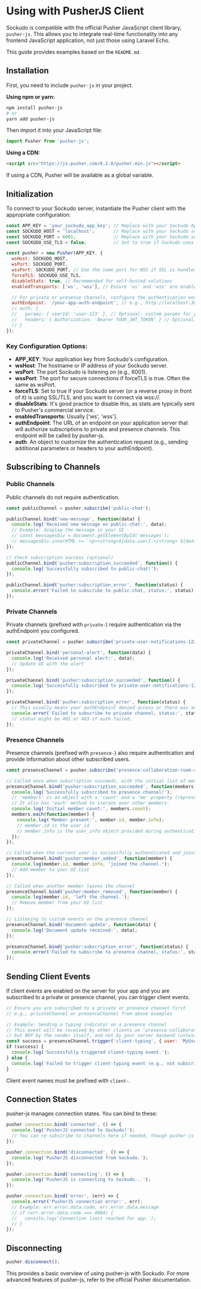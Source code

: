 # Using with PusherJS Client

Sockudo is compatible with the official Pusher JavaScript client library, `pusher-js`. This allows you to integrate real-time functionality into any frontend JavaScript application, not just those using Laravel Echo.

This guide provides examples based on the `README.md`.

## Installation

First, you need to include `pusher-js` in your project.

**Using npm or yarn:**
```bash
npm install pusher-js
# or
yarn add pusher-js
```

Then import it into your JavaScript file:
```javascript
import Pusher from 'pusher-js';
```

**Using a CDN:**
```html
<script src="https://js.pusher.com/8.2.0/pusher.min.js"></script>
```

If using a CDN, Pusher will be available as a global variable.

## Initialization

To connect to your Sockudo server, instantiate the Pusher client with the appropriate configuration:

```javascript
const APP_KEY = 'your_sockudo_app_key'; // Replace with your Sockudo App Key
const SOCKUDO_HOST = 'localhost';       // Replace with your Sockudo server hostname
const SOCKUDO_PORT = 6001;              // Replace with your Sockudo server port
const SOCKUDO_USE_TLS = false;          // Set to true if Sockudo uses SSL (wss://)

const pusher = new Pusher(APP_KEY, {
  wsHost: SOCKUDO_HOST,
  wsPort: SOCKUDO_PORT,
  wssPort: SOCKUDO_PORT, // Use the same port for WSS if SSL is handled by Sockudo or proxy
  forceTLS: SOCKUDO_USE_TLS,
  disableStats: true, // Recommended for self-hosted solutions
  enabledTransports: ['ws', 'wss'], // Ensure 'ws' and 'wss' are enabled

  // For private or presence channels, configure the authentication endpoint
  authEndpoint: '/your-app-auth-endpoint', // e.g., http://localhost:3000/pusher/auth
  // auth: {
  //   params: { userId: 'user-123' }, // Optional: custom params for your auth endpoint
  //   headers: { Authorization: 'Bearer YOUR_JWT_TOKEN' } // Optional: custom headers
  // }
});
```

### Key Configuration Options:

- **APP_KEY**: Your application key from Sockudo's configuration.
- **wsHost**: The hostname or IP address of your Sockudo server.
- **wsPort**: The port Sockudo is listening on (e.g., 6001).
- **wssPort**: The port for secure connections if forceTLS is true. Often the same as wsPort.
- **forceTLS**: Set to true if your Sockudo server (or a reverse proxy in front of it) is using SSL/TLS, and you want to connect via wss://.
- **disableStats**: It's good practice to disable this, as stats are typically sent to Pusher's commercial service.
- **enabledTransports**: Usually ['ws', 'wss'].
- **authEndpoint**: The URL of an endpoint on your application server that will authorize subscriptions to private and presence channels. This endpoint will be called by pusher-js.
- **auth**: An object to customize the authentication request (e.g., sending additional parameters or headers to your authEndpoint).

## Subscribing to Channels

### Public Channels

Public channels do not require authentication.

```javascript
const publicChannel = pusher.subscribe('public-chat');

publicChannel.bind('new-message', function(data) {
  console.log('Received new message on public-chat:', data);
  // Example: display the message in your UI
  // const messagesDiv = document.getElementById('messages');
  // messagesDiv.innerHTML += `<p><strong>${data.user}:</strong> ${data.text}</p>`;
});

// Check subscription success (optional)
publicChannel.bind('pusher:subscription_succeeded', function() {
  console.log('Successfully subscribed to public-chat!');
});

publicChannel.bind('pusher:subscription_error', function(status) {
  console.error('Failed to subscribe to public-chat, status:', status);
});
```

### Private Channels

Private channels (prefixed with `private-`) require authentication via the authEndpoint you configured.

```javascript
const privateChannel = pusher.subscribe('private-user-notifications-123'); // Example channel name

privateChannel.bind('personal-alert', function(data) {
  console.log('Received personal alert:', data);
  // Update UI with the alert
});

privateChannel.bind('pusher:subscription_succeeded', function() {
  console.log('Successfully subscribed to private-user-notifications-123!');
});

privateChannel.bind('pusher:subscription_error', function(status) {
  // This usually means your authEndpoint denied access or there was an error.
  console.error('Failed to subscribe to private channel, status:', status);
  // status might be 401 or 403 if auth failed.
});
```

### Presence Channels

Presence channels (prefixed with `presence-`) also require authentication and provide information about other subscribed users.

```javascript
const presenceChannel = pusher.subscribe('presence-collaboration-room-abc');

// Called once when subscription succeeds, with the initial list of members
presenceChannel.bind('pusher:subscription_succeeded', function(members) {
  console.log('Successfully subscribed to presence channel!');
  // 'members' is an object with a 'count' and a 'me' property (representing the current user)
  // It also has 'each' method to iterate over other members.
  console.log('Initial member count:', members.count);
  members.each(function(member) {
    console.log('Member present:', member.id, member.info);
    // member.id is the user_id
    // member.info is the user_info object provided during authentication
  });
});

// Called when the current user is successfully authenticated and joins (after subscription_succeeded)
presenceChannel.bind('pusher:member_added', function(member) {
  console.log(member.id, member.info, 'joined the channel.');
  // Add member to your UI list
});

// Called when another member leaves the channel
presenceChannel.bind('pusher:member_removed', function(member) {
  console.log(member.id, 'left the channel.');
  // Remove member from your UI list
});

// Listening to custom events on the presence channel
presenceChannel.bind('document-update', function(data) {
  console.log('Document update received:', data);
});

presenceChannel.bind('pusher:subscription_error', function(status) {
  console.error('Failed to subscribe to presence channel, status:', status);
});
```

## Sending Client Events

If client events are enabled on the server for your app and you are subscribed to a private or presence channel, you can trigger client events.

```javascript
// Ensure you are subscribed to a private or presence channel first
// e.g., privateChannel or presenceChannel from above examples

// Example: Sending a typing indicator on a presence channel
// This event will be received by other clients on 'presence-collaboration-room-abc'
// but NOT by the sender itself, and not by your server backend (unless webhooks are set up for client events).
const success = presenceChannel.trigger('client-typing', { user: 'MyUsername' });
if (success) {
  console.log('Successfully triggered client-typing event.');
} else {
  console.log('Failed to trigger client-typing event (e.g., not subscribed, or over rate limit).');
}
```

Client event names must be prefixed with `client-`.

## Connection States

pusher-js manages connection states. You can bind to these:

```javascript
pusher.connection.bind('connected', () => {
  console.log('PusherJS connected to Sockudo!');
  // You can re-subscribe to channels here if needed, though pusher-js often handles this.
});

pusher.connection.bind('disconnected', () => {
  console.log('PusherJS disconnected from Sockudo.');
});

pusher.connection.bind('connecting', () => {
  console.log('PusherJS is connecting to Sockudo...');
});

pusher.connection.bind('error', (err) => {
  console.error('PusherJS connection error:', err);
  // Example: err.error.data.code, err.error.data.message
  // if (err.error.data.code === 4004) {
  //   console.log('Connection limit reached for app.');
  // }
});
```

## Disconnecting

```javascript
pusher.disconnect();
```

This provides a basic overview of using pusher-js with Sockudo. For more advanced features of pusher-js, refer to the official Pusher documentation.

